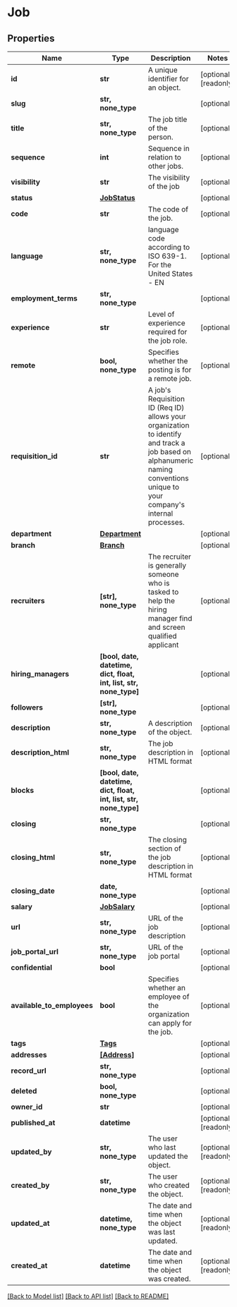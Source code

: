 # Job


## Properties
Name | Type | Description | Notes
------------ | ------------- | ------------- | -------------
**id** | **str** | A unique identifier for an object. | [optional] [readonly] 
**slug** | **str, none_type** |  | [optional] 
**title** | **str, none_type** | The job title of the person. | [optional] 
**sequence** | **int** | Sequence in relation to other jobs. | [optional] 
**visibility** | **str** | The visibility of the job | [optional] 
**status** | [**JobStatus**](JobStatus.md) |  | [optional] 
**code** | **str** | The code of the job. | [optional] 
**language** | **str, none_type** | language code according to ISO 639-1. For the United States - EN | [optional] 
**employment_terms** | **str, none_type** |  | [optional] 
**experience** | **str** | Level of experience required for the job role. | [optional] 
**remote** | **bool, none_type** | Specifies whether the posting is for a remote job. | [optional] 
**requisition_id** | **str** | A job&#39;s Requisition ID (Req ID) allows your organization to identify and track a job based on alphanumeric naming conventions unique to your company&#39;s internal processes. | [optional] 
**department** | [**Department**](Department.md) |  | [optional] 
**branch** | [**Branch**](Branch.md) |  | [optional] 
**recruiters** | **[str], none_type** | The recruiter is generally someone who is tasked to help the hiring manager find and screen qualified applicant | [optional] 
**hiring_managers** | **[bool, date, datetime, dict, float, int, list, str, none_type]** |  | [optional] 
**followers** | **[str], none_type** |  | [optional] 
**description** | **str, none_type** | A description of the object. | [optional] 
**description_html** | **str, none_type** | The job description in HTML format | [optional] 
**blocks** | **[bool, date, datetime, dict, float, int, list, str, none_type]** |  | [optional] 
**closing** | **str, none_type** |  | [optional] 
**closing_html** | **str, none_type** | The closing section of the job description in HTML format | [optional] 
**closing_date** | **date, none_type** |  | [optional] 
**salary** | [**JobSalary**](JobSalary.md) |  | [optional] 
**url** | **str, none_type** | URL of the job description | [optional] 
**job_portal_url** | **str, none_type** | URL of the job portal | [optional] 
**confidential** | **bool** |  | [optional] 
**available_to_employees** | **bool** | Specifies whether an employee of the organization can apply for the job. | [optional] 
**tags** | [**Tags**](Tags.md) |  | [optional] 
**addresses** | [**[Address]**](Address.md) |  | [optional] 
**record_url** | **str, none_type** |  | [optional] 
**deleted** | **bool, none_type** |  | [optional] 
**owner_id** | **str** |  | [optional] 
**published_at** | **datetime** |  | [optional] [readonly] 
**updated_by** | **str, none_type** | The user who last updated the object. | [optional] [readonly] 
**created_by** | **str, none_type** | The user who created the object. | [optional] [readonly] 
**updated_at** | **datetime, none_type** | The date and time when the object was last updated. | [optional] [readonly] 
**created_at** | **datetime** | The date and time when the object was created. | [optional] [readonly] 

[[Back to Model list]](../../README.md#documentation-for-models) [[Back to API list]](../../README.md#documentation-for-api-endpoints) [[Back to README]](../../README.md)


